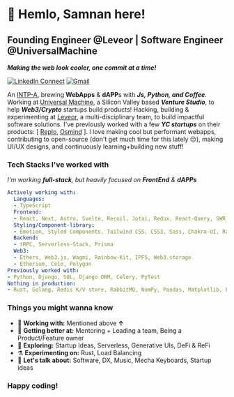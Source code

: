 <!-- [<img align="right" width="400" src="https://github-readme-stats.vercel.app/api?username=Geektrovert&&show_icons=true&theme=tokyonight&count_private=true" alt="Geektrovert's Github Stats"/>](https://github.com/Geektrovert) -->

# 👋 Hemlo, Samnan here!

## Founding Engineer @Leveor | Software Engineer @UniversalMachine

_**Making the web look cooler, one commit at a time!**_

[![LinkedIn Connect](https://img.shields.io/badge/%20-Connect-black?color=222244&labelColor=000000&logo=linkedin&logoColor=f5f7fe)](https://www.linkedin.com/in/geektrovert/)
[![Gmail](https://img.shields.io/badge/%20-Send%20Mail-black?color=222244&labelColor=000000&logo=gmail&logoColor=f5f7fe)](mailto:samnan.rahee.96@gmail.com?subject=From%20GitHub&&body=Hi,%20there.%20Found%20you%20on%20GitHub!%20Let's%20talk%20about...)
<!-- [![Twitter Follow](https://img.shields.io/badge/dynamic/json.svg?color=222244&labelColor=000000&logo=twitter&logoColor=f5f7fe&label=&query=%24[0].followers_count&url=https%3A%2F%2Fcdn.syndication.twimg.com%2Fwidgets%2Ffollowbutton%2Finfo.json%3Fscreen_names%3DSamnanRahee&suffix=%20Followers)](https://twitter.com/SamnanRahee) -->

An [INTP-A](https://www.16personalities.com/intp-personality), brewing **WebApps** & **dAPP**s with **_Js, Python, and Coffee_**. Working at [Universal Machine](https://universalmachine.io/), a Silicon Valley based **_Venture Studio_**, to help **_Web3/Crypto_** startups build products! Hacking, building & experimenting at [Leveor](https://leveor.xyz/), a multi-disciplinary team, to build impactful software solutions. I've previously worked with a few **_YC startups_** on their products: [ [Replo](https://www.replo.app/), [Osmind](https://www.osmind.org/) ]. I love making cool but performant webapps, contributing to open-source (don't get much time for this lately 😔), making UI/UX designs, and continuously learning+building new stuff!

### Tech Stacks I've worked with

_I'm working **full-stack**, but heavily focused on **FrontEnd** & **dAPPs**_

```yaml
Actively working with:
  Languages:
  - TypeScript
  Frontend:
  - React, Next, Astro, Svelte, Recoil, Jotai, Redux, React-Query, SWR, Framer-Motion
  Styling/Component-library:
  - Emotion, Styled Components, Tailwind CSS, CSS3, Sass, Chakra-UI, Radix-UI, Headless-UI
  Backend:
  - tRPC, Serverless-Stack, Prisma
  Web3:
  - Ethers, Web3.js, Wagmi, Rainbow-Kit, IPFS, Web3.storage
  - Etherium, Celo, Polygon
Previously worked with:
- Python, Django, SQL, Django ORM, Celery, PyTest
Nothing in production:
- Rust, Golang, Redis K/V store, RabbitMQ, NumPy, Pandas, Matplotlib, PyTorch
```

### Things you might wanna know

- 🔭 <b>Working with:</b> Mentioned above **↑**
- 🌱 <b>Getting better at:</b> Mentoring + Leading a team, Being a Product/Feature owner
- 🤔 <b>Exploring:</b> Startup Ideas, Serverless, Generative UIs, DeFi & ReFi
- ⚗️ <b>Experimenting on:</b> Rust, Load Balancing
- 💬 <b>Let's talk about:</b> Software, DX, Music, Mecha Keyboards, Startup ideas


### Happy coding!
